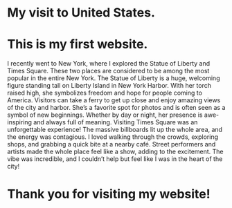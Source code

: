 # My visit to United States.
# This is my first website.
I recently went to New York, where I explored the Statue of Liberty and Times Square. These two places are considered to be among the most popular in the entire New York. The Statue of Liberty is a huge, welcoming figure standing tall on Liberty Island in New York Harbor. With her torch raised high, she symbolizes freedom and hope for people coming to America. Visitors can take a ferry to get up close and enjoy amazing views of the city and harbor. She’s a favorite spot for photos and is often seen as a symbol of new beginnings. Whether by day or night, her presence is awe-inspiring and always full of meaning. Visiting Times Square was an unforgettable experience! The massive billboards lit up the whole area, and the energy was contagious. I loved walking through the crowds, exploring shops, and grabbing a quick bite at a nearby café. Street performers and artists made the whole place feel like a show, adding to the excitement. The vibe was incredible, and I couldn’t help but feel like I was in the heart of the city!

# Thank you for visiting my website!
